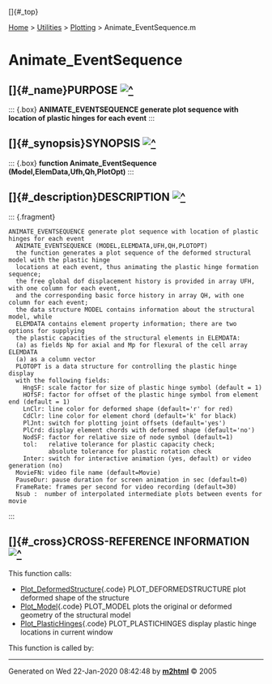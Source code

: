 []{#_top}

<div>

[Home](../../FEDEASLab.html) \> [Utilities](../FEDEASLab.html) \>
[Plotting](FEDEASLab.html) \> Animate_EventSequence.m

</div>

# Animate_EventSequence

## []{#_name}PURPOSE [![\^](../../up.png)](#_top)

::: {.box}
**ANIMATE_EVENTSEQUENCE generate plot sequence with location of plastic
hinges for each event**
:::

## []{#_synopsis}SYNOPSIS [![\^](../../up.png)](#_top)

::: {.box}
**function Animate_EventSequence (Model,ElemData,Ufh,Qh,PlotOpt)**
:::

## []{#_description}DESCRIPTION [![\^](../../up.png)](#_top)

::: {.fragment}
``` {.comment}
ANIMATE_EVENTSEQUENCE generate plot sequence with location of plastic hinges for each event 
  ANIMATE_EVENTSEQUENCE (MODEL,ELEMDATA,UFH,QH,PLOTOPT)
  the function generates a plot sequence of the deformed structural model with the plastic hinge
  locations at each event, thus animating the plastic hinge formation sequence;
  the free global dof displacement history is provided in array UFH, with one column for each event,
  and the corresponding basic force history in array QH, with one column for each event;
  the data structure MODEL contains information about the structural model, while
  ELEMDATA contains element property information; there are two options for supplying
  the plastic capacities of the structural elements in ELEMDATA:
  (a) as fields Np for axial and Mp for flexural of the cell array ELEMDATA 
  (a) as a column vector
  PLOTOPT is a data structure for controlling the plastic hinge display
  with the following fields:
    HngSF: scale factor for size of plastic hinge symbol (default = 1)
    HOfSF: factor for offset of the plastic hinge symbol from element end (default = 1)  
    LnClr: line color for deformed shape (default='r' for red)
    CdClr: line color for element chord (default='k' for black)
    PlJnt: switch for plotting joint offsets (default='yes')
    PlCrd: display element chords with deformed shape (default='no')
    NodSF: factor for relative size of node symbol (default=1)  
    tol:   relative tolerance for plastic capacity check;
           absolute tolerance for plastic rotation check
    Inter: switch for interactive animation (yes, default) or video generation (no)
  MovieFN: video file name (default=Movie)
  PauseDur: pause duration for screen animation in sec (default=0)
  FrameRate: frames per second for video recording (default=30)
  Nsub :  number of interpolated intermediate plots between events for movie
```
:::

## []{#_cross}CROSS-REFERENCE INFORMATION [![\^](../../up.png)](#_top)

This function calls:

-   [Plot_DeformedStructure](Plot_DeformedStructure.html "function Plot_DeformedStructure (Model,ElemData,U,Post,PlotOpt)"){.code}
    PLOT_DEFORMEDSTRUCTURE plot deformed shape of the structure
-   [Plot_Model](Plot_Model.html "function Plot_Model (Model,U,MPlOpt)"){.code}
    PLOT_MODEL plots the original or deformed geometry of the structural
    model
-   [Plot_PlasticHinges](Plot_PlasticHinges.html "function Plot_PlasticHinges (Model,ElemData,U,Post,PlotOpt)"){.code}
    PLOT_PLASTICHINGES display plastic hinge locations in current window

This function is called by:

------------------------------------------------------------------------

Generated on Wed 22-Jan-2020 08:42:48 by
**[m2html](http://www.artefact.tk/software/matlab/m2html/ "Matlab Documentation in HTML")**
© 2005
